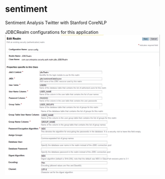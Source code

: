 # sentiment
Sentiment Analysis Twitter with Stanford CoreNLP

JDBCRealm configurations for this application
![JDBCRealm configuration 1](screenshots/jdbcrealm_1.PNG "JDBCRealm Configuration")
![JDBCRealm configuration 2](screenshots/jdbcrealm_2.PNG "JDBCRealm Configuration")
